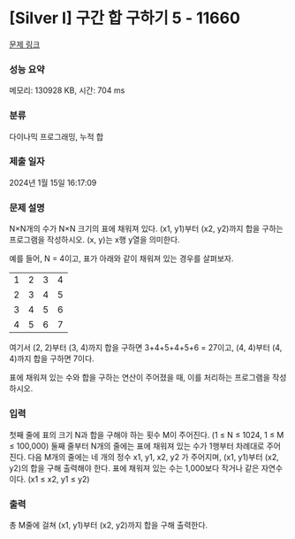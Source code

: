 # [Silver I] 구간 합 구하기 5 - 11660 

[문제 링크](https://www.acmicpc.net/problem/11660) 

### 성능 요약

메모리: 130928 KB, 시간: 704 ms

### 분류

다이나믹 프로그래밍, 누적 합

### 제출 일자

2024년 1월 15일 16:17:09

### 문제 설명

<p>N×N개의 수가 N×N 크기의 표에 채워져 있다. (x1, y1)부터 (x2, y2)까지 합을 구하는 프로그램을 작성하시오. (x, y)는 x행 y열을 의미한다.</p>

<p>예를 들어, N = 4이고, 표가 아래와 같이 채워져 있는 경우를 살펴보자.</p>

<table class="table table-bordered" style="line-height:20.8px; width:158px">
	<tbody>
		<tr>
			<td style="text-align:center">1</td>
			<td style="text-align:center">2</td>
			<td style="text-align:center">3</td>
			<td style="text-align:center">4</td>
		</tr>
		<tr>
			<td style="text-align:center">2</td>
			<td style="text-align:center">3</td>
			<td style="text-align:center">4</td>
			<td style="text-align:center">5</td>
		</tr>
		<tr>
			<td style="text-align:center">3</td>
			<td style="text-align:center">4</td>
			<td style="text-align:center">5</td>
			<td style="text-align:center">6</td>
		</tr>
		<tr>
			<td style="text-align:center">4</td>
			<td style="text-align:center">5</td>
			<td style="text-align:center">6</td>
			<td style="text-align:center">7</td>
		</tr>
	</tbody>
</table>

<p>여기서 (2, 2)부터 (3, 4)까지 합을 구하면 3+4+5+4+5+6 = 27이고, (4, 4)부터 (4, 4)까지 합을 구하면 7이다.</p>

<p>표에 채워져 있는 수와 합을 구하는 연산이 주어졌을 때, 이를 처리하는 프로그램을 작성하시오.</p>

### 입력 

 <p>첫째 줄에 표의 크기 N과 합을 구해야 하는 횟수 M이 주어진다. (1 ≤ N ≤ 1024, 1 ≤ M ≤ 100,000) 둘째 줄부터 N개의 줄에는 표에 채워져 있는 수가 1행부터 차례대로 주어진다. 다음 M개의 줄에는 네 개의 정수 x1, y1, x2, y2 가 주어지며, (x1, y1)부터 (x2, y2)의 합을 구해 출력해야 한다. 표에 채워져 있는 수는 1,000보다 작거나 같은 자연수이다. (x1 ≤ x2, y1 ≤ y2)</p>

### 출력 

 <p>총 M줄에 걸쳐 (x1, y1)부터 (x2, y2)까지 합을 구해 출력한다.</p>

